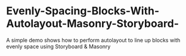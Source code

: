 # Evenly-Spacing-Blocks-With-Autolayout-Masonry-Storyboard-
A simple demo shows how to perform autolayout to line up blocks with evenly space using Storyboard &amp; Masonry
